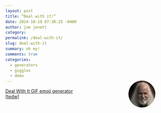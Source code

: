```yaml
---
layout: post
title: “Deal with it!”
date: 2024-10-19 07:30:25 -0400
author: joe jenett
category: 
permalink: /deal-with-it/
slug: deal-with-it
summary: oh my!
comments: true
categories:
  - generators
  - giggles
  - demo
---
```

<img src="/images/joenow-dealwithit.gif" width="84" style="position:relative;float:right;margin:-24px 36px 8px 8px;border-radius:50%;" alt="oh my!" title="oh my!">
<a title="Deal With It GIF emoji generator" href="https://emoji.build/deal-with-it-generator/">Deal With It GIF emoji generator</a><br>[<a title="source" href="https://pinboard.in/u:tedw">tedw</a>]
<a href="https://brid.gy/publish/mastodon"></a>